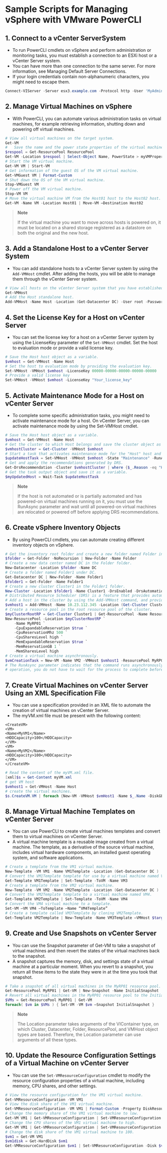 # Sample Scripts for Managing vSphere with VMware PowerCLI
## 1. Connect to a vCenter ServerSystem
- To run PowerCLI cmdlets on vSphere and perform administration or monitoring tasks, you must establish a connection to an ESXi host or a vCenter Server system.
- You can have more than one connection to the same server. For more information, see Managing Default Server Connections.
- If your login credentials contain non-alphanumeric characters, you might need to escape them.
``` powershell
Connect-VIServer -Server esx3.example.com -Protocol http -User 'MyAdministratorUser' -Password 'MyPassword'
```
## 2. Manage Virtual Machines on vSphere
- With PowerCLI, you can automate various administration tasks on virtual machines, for example retrieving information, shutting down and powering off virtual machines.
``` powershell
# View all virtual machines on the target system.
Get-VM
#	Save the name and the power state properties of the virtual machines in the ResourcePool resource pool into a file named myVMProperties.txt.
$respool = Get-ResourcePool ResourcePool
Get-VM -Location $respool | Select-Object Name, PowerState > myVMProperties.txt
# Start the VM virtual machine.
Get-VM VM | Start-VM
# Get information of the guest OS of the VM virtual machine.
Get-VMGuest VM | Format-Custom
# Shut down the OS of the VM virtual machine.
Stop-VMGuest VM
# Power off the VM virtual machine.
Stop-VM VM
# Move the virtual machine VM from the Host01 host to the Host02 host.
Get-VM -Name VM -Location Host01 | Move-VM –Destination Host02
```
> **Note**
>
>If the virtual machine you want to move across hosts is powered on, it must be located on a shared storage registered as a datastore on both the original and the new host.

## 3. Add a Standalone Host to a vCenter Server System
- You can add standalone hosts to a vCenter Server system by using the `Add-VMHost` cmdlet. After adding the hosts, you will be able to manage them through the vCenter Server system.
``` powershell
# View all hosts on the vCenter Server system that you have established a connection with.
Get-VMHost
# Add the Host standalone host.
Add-VMHost -Name Host -Location (Get-Datacenter DC) -User root -Password pass
```
## 4. Set the License Key for a Host on vCenter Server
- You can set the license key for a host on a vCenter Server system by using the LicenseKey parameter of the `Set-VMHost` cmdlet.
Set the host to evaluation mode or provide a valid license key.
``` powershell
# Save the Host host object as a variable.
$vmhost = Get-VMHost -Name Host
# Set the host to evaluation mode by providing the evaluation key.
Set-VMHost -VMHost $vmhost -LicenseKey 00000-00000-00000-00000-00000
# Provide a valid license key
Set-VMHost -VMHost $vmhost -LicenseKey "Your_license_key"
```

## 5. Activate Maintenance Mode for a Host on vCenter Server
- To complete some specific administration tasks, you might need to activate maintenance mode for a host. On vCenter Server, you can activate maintenance mode by using the Set-VMHost cmdlet.
``` powershell
# Save the Host host object as a variable.
$vmhost = Get-VMHost -Name Host
# Get the cluster to which Host belongs and save the cluster object as a variable.
$vmhostCluster = Get-Cluster -VMHost $vmhost
# Start a task that activates maintenance mode for the "Host" host and save the task object as a variable.
$updateHostTask = Set-VMHost -VMHost $vmhost -State "Maintenance" -RunAsync
# Get and apply the recommendations generated by DRS.
Get-DrsRecommendation -Cluster $vmhostCluster | where {$_.Reason -eq "Host is entering maintenance mode"} | Invoke-DrsRecommendation
# Get the task output object and save it as a variable.
$myUpdatedHost = Wait-Task $updateHostTask
```
>**Note**
>
>If the host is not automated or is partially automated and has powered-on virtual machines running on it, you must use the RunAsync parameter and wait until all powered-on virtual machines are relocated or powered off before applying DRS recommendations.

## 6. Create vSphere Inventory Objects
- By using PowerCLI cmdlets, you can automate creating different inventory objects on vSphere.
``` powershell
# Get the inventory root folder and create a new folder named Folder in it.
$folder = Get-Folder -NoRecursion | New-Folder -Name Folder
# Create a new data center named DC in the Folder folder.
New-Datacenter -Location $folder -Name DC
# Create a folder named Folder1 under DC.
Get-Datacenter DC | New-Folder -Name Folder1
$folder1 = Get-Folder -Name Folder1
# Create a new cluster Cluster1 in the Folder1 folder.
New-Cluster -Location $folder1 -Name Cluster1 -DrsEnabled -DrsAutomationLevel FullyAutomated
# Distributed Resource Scheduler (DRS) is a feature that provides automatic allocation of cluster resources.
# Add a host in the cluster by using the Add-VMHost command, and provide credentials when prompted.
$vmhost1 = Add-VMHost -Name 10.23.112.345 -Location (Get-Cluster Cluster1)
# Create a resource pool in the root resource pool of the cluster.
$myClusterRootRP = Get-Cluster Cluster1 | Get-ResourcePool -Name Resources
New-ResourcePool -Location $myClusterRootRP `
    -Name MyRP01 `
    -CpuExpandableReservation $true `
    -CpuReservationMhz 500 `
    -CpuSharesLevel high `
    -MemExpandableReservation $true `
    -MemReservationGB 1 `
    -MemSharesLevel high
# Create a virtual machine asynchronously.
$vmCreationTask = New-VM -Name VM2 -VMHost $vmhost1 -ResourcePool MyRP01 -DiskGB 100 -MemoryGB 2 -RunAsync
# The RunAsync parameter indicates that the command runs asynchronously. This means that in contrast to a synchronous
# operation, you do not have to wait for the process to complete before supplying the next command at the command line.
```

## 7. Create Virtual Machines on vCenter Server Using an XML Specification File
- You can use a specification provided in an XML file to automate the creation of virtual machines on vCenter Server.
- The myVM.xml file must be present with the following content:
```
<CreateVM>
<VM>
<Name>MyVM1</Name>
<HDDCapacity>100</HDDCapacity>
</VM>
<VM>
<Name>MyVM2</Name>
<HDDCapacity>100</HDDCapacity>
</VM>
</CreateVM>
```
``` powershell
# Read the content of the myVM.xml file.
[xml]$s = Get-Content myVM.xml
# get VM host
$vmhost1 = Get-VMHost -Name Host
# create the virtual machines.
$s.CreateVM.VM | foreach {New-VM -VMHost $vmHost1 -Name $_.Name -DiskGB $_.HDDCapacity}
```

## 8. Manage Virtual Machine Templates on vCenter Server
- You can use PowerCLI to create virtual machines templates and convert them to virtual machines on vCenter Server.
- A virtual machine template is a reusable image created from a virtual machine. The template, as a derivative of the source virtual machine, includes virtual hardware components, an installed guest operating system, and software applications.
``` powershell
# Create a template from the VM1 virtual machine.
New-Template -VM VM1 -Name VM1Template -Location (Get-Datacenter DC )
# Convert the VM1Template template for use by a virtual machine named VM3.
Get-Template VM1Template | Set-Template -ToVM -Name VM3
# Create a template from the VM2 virtual machine.
New-Template -VM VM2 -Name VM2Template -Location (Get-Datacenter DC )
# Convert the VM2Template template to a virtual machine named VM4.
Get-Template VM2Template | Set-Template -ToVM -Name VM4
# Convert the VM4 virtual machine to a template.
Set-VM –VM VM4 –ToTemplate –Name “VM4Template”
# Create a template called VM3Template by cloning VM2Template.
Get-Template VM2Template | New-Template -Name VM3Template –VMHost $targetVMHost
```

## 9. Create and Use Snapshots on vCenter Server
- You can use the Snapshot parameter of Get-VM to take a snapshot of virtual machines and then revert the states of the virtual machines back to the snapshot.
- A snapshot captures the memory, disk, and settings state of a virtual machine at a particular moment. When you revert to a snapshot, you return all these items to the state they were in at the time you took that snapshot.
``` powershell
# Take a snapshot of all virtual machines in the MyRP01 resource pool.
Get-ResourcePool MyRP01 | Get-VM | New-Snapshot -Name InitialSnapshot
# Revert all virtual machines in the MyRP01 resource pool to the InitialSnapshot snapshot.
$VMs = Get-ResourcePool MyRP01 | Get-VM
foreach( $vm in $VMs ) { Set-VM -VM $vm –Snapshot InitialSnapshot }
```
>**Note**
>
> The Location parameter takes arguments of the VIContainer type, on which Cluster, Datacenter, Folder, ResourcePool, and
 VMHost object types are based. Therefore, the Location parameter can use arguments of all these types.

## 10. Update the Resource Configuration Settings of a Virtual Machine on vCenter Server
- You can use the `Set-VMResourceConfiguration` cmdlet to modify the resource configuration properties of a virtual machine, including memory, CPU shares, and other settings.
``` powershell
# View the resource configuration for the VM1 virtual machine.
Get-VMResourceConfiguration -VM VM1
# View the disk share of the VM1 virtual machine.
Get-VMResourceConfiguration -VM VM1 | Format-Custom -Property DiskResourceConfiguration
# Change the memory share of the VM1 virtual machine to low.
Get-VM VM1 | Get-VMResourceConfiguration | Set-VMResourceConfiguration -MemSharesLevel low
# Change the CPU shares of the VM1 virtual machine to high.
Get-VM VM1 | Get-VMResourceConfiguration | Set-VMResourceConfiguration -CpuSharesLevel high
# Change the disk share of the VM1 virtual machine to 100.
$vm1 = Get-VM VM1
$vm1disk = Get-HardDisk $vm1
Get-VMResourceConfiguration $vm1 | Set-VMResourceConfiguration -Disk $vm1disk -DiskSharesLevel custom -NumDiskShares 100
```
